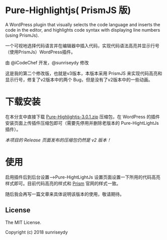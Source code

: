# Pure-Highlightjs( PrismJS 版)

A WordPress plugin that visually selects the code language and inserts the code in the editor, and highlights code syntax with displaying line numbers (using PrismJs).

一个可视地选择代码语言并在编辑器中插入代码，实现代码语法高亮并显示行号（使用PrismJs）WordPress插件。

由 @iCodeChef 开发，@sunriseydy 修改

这是我的第二个修改版，也就是v3版本，本版本采用 PrismJS 来实现代码高亮和显示行号，修复了v2版本中的两个 Bug，但是没有了v2版本中的一些动画。

# 下载安装

在本分支中直接下载 [Pure-Highlightjs-3.0.1.zip](https://github.com/sunriseydy/Pure-Highlightjs/raw/Prism/Pure-Highlightjs-3.0.1.zip) 压缩包，在 WordPress 的插件安装页面上传插件压缩包即可（需要先停用并删除老版本的 Pure-HightLightJs 插件）。

*本项目的 Release 页面发布的压缩包仍然是 v2 版本！*

# 使用

启用插件后到后台设置-->Pure-HightLightJs 设置页面设置一下所用的代码高亮样式即可。目前代码高亮的样式和 [Prism](http://Prismjs.com) 官网的样式一致。

随后我会再写一篇文章来具体说明该版本的使用，敬请期待。

## License

The MIT License.

Copyright (c) 2018 sunriseydy
